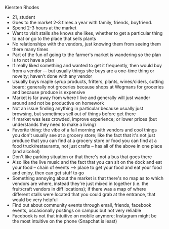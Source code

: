 Kiersten Rhodes

- 21, student
- Goes to the market 2-3 times a year with family, friends, boyfriend. 
- Spend 2-3 hours at the market
- Want to visit stalls she knows she likes, whether to get a particular thing to eat or go to the place that sells plants 
- No relationships with the vendors, just knowing them from seeing them there many times 
- Part of the fun of going to the farmer's market is wandering so the plan is to not have a plan 
- If really liked something and wanted to get it frequently, then would buy from a vendor -- but usually things she buys are a one-time thing or novelty; haven't done with any vendor
- Usually buys maple syrup products, fritters, plants, wines/ciders, cutting board; generally not groceries because shops at Wegmans for groceries and because produce is expensive
- Market is far away from where I live and generally will just wander around and not be productive on homework 
- Not an issue finding anything in particular because usually just browsing, but sometimes sell out of things before get there 
- If market was less crowded, improve experience; or lower prices (but understands they need to make a living)
- Favorite thing: the vibe of a fall morning with vendors and cool things you don't usually see at a grocery store; like the fact that it's not just produce that you can find at a grocery store or food you can find at a food truck/restaurants, not just crafts – has all of the above in one place (and alcohol)
- Don't like parking situation or that there's not a bus that goes there
- Also like the live music and the fact that you can sit on the dock and eat your food – chain of events --> place to get your food and eat your food and enjoy, then can get stuff to go
- Something annoying about the market is that there's no map as to which vendors are where, instead they're just mixed in together (i.e. the fruit/craft vendors in diff locations); if there was a map of where different stalls were located that you could grab at the entrance, that would be very helpful 
- Find out about community events through email, friends, facebook events, occasionally postings on campus but not very reliable
- Facebook is not that intuitive on mobile anymore; Instagram might be the most intuitive on the phone (Snapchat is least)